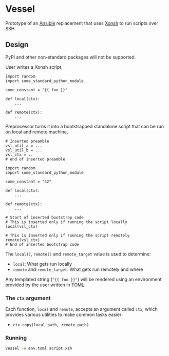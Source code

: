 # Vessel

Prototype of an [Ansible](https://www.ansible.com/) replacement that uses
[Xonsh](https://xon.sh/) to run scripts over SSH.


## Design

PyPI and other non-standard packages will not be supported.

User writes a Xonsh script,

```xsh
import random
import some_standard_python_module

some_constant = "{{ foo }}"

def local(ctx):
    ...

def remote(ctx):
    ...
```

Preprocessor turns it into a bootstrapped standalone script that can be run on
local and remote machine,

```xsh
# Inserted preamble
vsl_util_a = ...
vsl_util_b = ...
vsl_ctx = ..
# end of inserted preamble

import random
import some_standard_python_module

some_constant = "42"

def local(ctx):
    ...

def remote(ctx):
    ...

# Start of inserted bootstrap code
# This is inserted only if running the script locally
local(vsl_ctx)

# This is inserted only if running the script remotely
remote(vsl_ctx)
# End of inserted bootstrap code
```

The `local()`, `remote()` and `remote_target` value is used to determine:
- `local`: What gets run locally
- `remote` and `remote_target`: What gets run remotely and where

Any templated string (`"{{ foo }}"`) will be rendered using an environment
provided by the user written in [TOML](https://toml.io/en/).


### The `ctx` argument

Each function, `local` and `remote`, accepts an argument called `ctx`, which
provides various utilities to make common tasks easier:
- `ctx.copy(local_path, remote_path)`


### Running

```bash
vessel -e env.toml script.xsh
```
